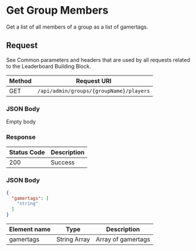 # Get Group Members

Get a list of all members of a group as a list of gamertags.

## Request

See Common parameters and headers that are used by all requests related to the Leaderboard Building Block.

Method  | Request URI
------- | -----------
GET     | `/api/admin/groups/{groupName}/players`

### JSON Body

Empty body

### Response

| Status Code | Description |
|-------------|-------------|
|200|Success|

### JSON Body

```json
{
  "gamertags": [
    "string"
  ]
}
```

Element name        | Type       | Description
--------------------|------------|-------------
gamertags|String Array|Array of gamertags
